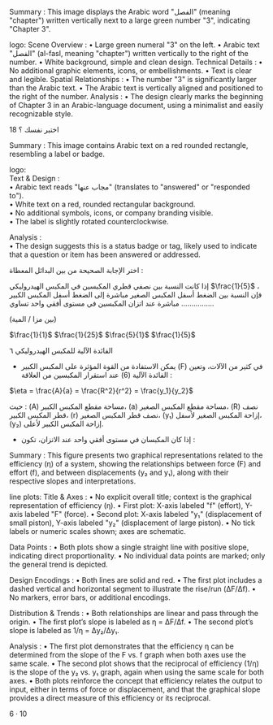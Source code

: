 Summary : This image displays the Arabic word "الفصل" (meaning "chapter") written vertically next to a large green number "3", indicating "Chapter 3".

logo: 
  Scene Overview : 
    • Large green numeral "3" on the left.
    • Arabic text "الفصل" (al-fasl, meaning "chapter") written vertically to the right of the number.
    • White background, simple and clean design.
  Technical Details : 
    • No additional graphic elements, icons, or embellishments.
    • Text is clear and legible.
  Spatial Relationships : 
    • The number "3" is significantly larger than the Arabic text.
    • The Arabic text is vertically aligned and positioned to the right of the number.
  Analysis : 
    • The design clearly marks the beginning of Chapter 3 in an Arabic-language document, using a minimalist and easily recognizable style. <!-- figure, from page 0 (l=0.850,t=0.046,r=0.929,b=0.090), with ID 8ec0057b-0d53-416c-b920-66e44784763e -->

اختبر نفسك  ؟  18 <!-- text, from page 0 (l=0.329,t=0.092,r=0.661,b=0.141), with ID 31fe82a3-2f80-4873-a53d-55482607ede8 -->

Summary : This image contains Arabic text on a red rounded rectangle, resembling a label or badge.

logo:  
Text & Design :  
  • Arabic text reads "مجاب عنها" (translates to "answered" or "responded to").  
  • White text on a red, rounded rectangular background.  
  • No additional symbols, icons, or company branding visible.  
  • The label is slightly rotated counterclockwise.

Analysis :  
  • The design suggests this is a status badge or tag, likely used to indicate that a question or item has been answered or addressed. <!-- figure, from page 0 (l=0.067,t=0.103,r=0.168,b=0.142), with ID 8b3ce446-d1d3-418a-8953-b792dd043af4 -->

اختر الإجابة الصحيحة من بين البدائل المعطاة :

إذا كانت النسبة بين نصفي قطري المكبسين في المكبس الهيدروليكي  $\frac{1}{5}$ ، فإن النسبة بين الضغط أسفل المكبس الصغير مباشرة إلى الضغط أسفل المكبس الكبير مباشرة عند اتزان المكبسين في مستوى أفقي واحد تساوي ................

(بين مزا / المية)

$\frac{1}{1}$      $\frac{1}{25}$      $\frac{5}{1}$      $\frac{1}{5}$ <!-- text, from page 0 (l=0.063,t=0.140,r=0.944,b=0.279), with ID 8d53f6ac-6d4e-4af4-8724-50b4e865e507 -->

الفائدة الآلية للمكبس الهيدروليكي ٦ <!-- text, from page 0 (l=0.561,t=0.302,r=0.932,b=0.339), with ID 37483b0d-3546-44d3-982b-04fa4d6571cf -->

* يمكن الاستفادة من القوة المؤثرة على المكبس الكبير (F) في كثير من الآلات، وتعين الفائدة الآلية (6) عند استقرار المكبسين من العلاقة : <!-- text, from page 0 (l=0.065,t=0.344,r=0.934,b=0.398), with ID fa6538e4-59a2-4edb-b1a6-e7f6b59c22be -->

$\eta = \frac{A}{a} = \frac{R^2}{r^2} = \frac{y_1}{y_2}$ <!-- text, from page 0 (l=0.069,t=0.383,r=0.261,b=0.440), with ID 1126e50f-f849-4a22-8269-8a8d23d4d613 -->

حيث : (A) مساحة مقطع المكبس الكبير، (a) مساحة مقطع المكبس الصغير، (R) نصف قطر المكبس الكبير، (r) نصف قطر المكبس الصغير، (y₁) إزاحة المكبس الصغير لأسفل، (y₂) إزاحة المكبس الكبير لأعلى.

* إذا كان المكبسان في مستوى أفقي واحد عند الاتزان، تكون : <!-- text, from page 0 (l=0.090,t=0.447,r=0.936,b=0.547), with ID e6ca9e35-79cf-4e6d-8fa6-70050c1efd24 -->

Summary : This figure presents two graphical representations related to the efficiency (η) of a system, showing the relationships between force (F) and effort (f), and between displacements (y₂ and y₁), along with their respective slopes and interpretations.

line plots:
Title & Axes : 
  • No explicit overall title; context is the graphical representation of efficiency (η).
  • First plot: X-axis labeled "f" (effort), Y-axis labeled "F" (force).
  • Second plot: X-axis labeled "y₁" (displacement of small piston), Y-axis labeled "y₂" (displacement of large piston).
  • No tick labels or numeric scales shown; axes are schematic.

Data Points : 
  • Both plots show a single straight line with positive slope, indicating direct proportionality.
  • No individual data points are marked; only the general trend is depicted.

Design Encodings : 
  • Both lines are solid and red.
  • The first plot includes a dashed vertical and horizontal segment to illustrate the rise/run (ΔF/Δf).
  • No markers, error bars, or additional encodings.

Distribution & Trends : 
  • Both relationships are linear and pass through the origin.
  • The first plot’s slope is labeled as η = ΔF/Δf.
  • The second plot’s slope is labeled as 1/η = Δy₂/Δy₁.

Analysis : 
  • The first plot demonstrates that the efficiency η can be determined from the slope of the F vs. f graph when both axes use the same scale.
  • The second plot shows that the reciprocal of efficiency (1/η) is the slope of the y₂ vs. y₁ graph, again when using the same scale for both axes.
  • Both plots reinforce the concept that efficiency relates the output to input, either in terms of force or displacement, and that the graphical slope provides a direct measure of this efficiency or its reciprocal. <!-- figure, from page 0 (l=0.060,t=0.550,r=0.934,b=0.881), with ID a49773a8-5196-48d8-b829-396dcf32f83a -->

$6 \cdot 10$ <!-- marginalia, from page 0 (l=0.870,t=0.935,r=0.927,b=0.964), with ID 2f0d96f8-2f29-44c7-8520-3a1977fe78f0 -->